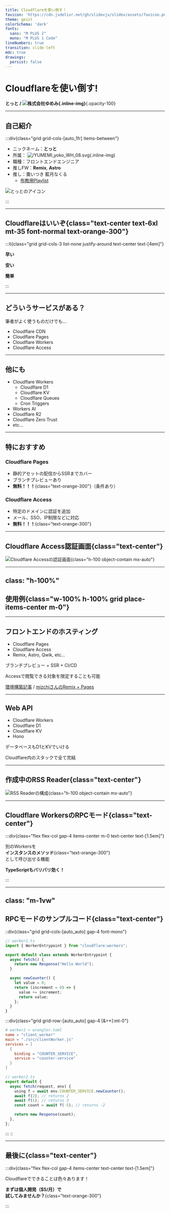 ```yaml
---
title: Cloudflareを使い倒す！
favicon: 'https://cdn.jsdelivr.net/gh/slidevjs/slidev/assets/favicon.png'
theme: geist
colorSchema: 'dark'
fonts:
  sans: "M PLUS 2"
  mono: "M PLUS 1 Code"
lineNumbers: true
transition: slide-left
mdc: true
drawings:
  persist: false
---
```


# Cloudflareを使い倒す!

**とっと / ![株式会社ゆめみ](/YUMEMI_yoko_WH_08.svg){.inline-img}**{.opacity-100}

---

## 自己紹介

:::div{class="grid grid-cols-[auto_1fr] items-between"}

- ニックネーム：**とっと**
- 所属： ![/YUMEMI_yoko_WH_08.svg](/YUMEMI_yoko_WH_08.svg){.inline-img}
- 職種：フロントエンドエンジニア
- 推しFW：**Remix**, **Astro**
- 推し：<tamu>棗いつき</tamu> <nakutya>藍月なくる</nakutya>
  - [布教用Playlist](https://music.youtube.com/playlist?list=PLou8tAEUf2ouel_LDAvj5fMi6Kzb2EYfM&si=yBpASHEsVbyDM-UM)

![とっとのアイコン](https://blogger.googleusercontent.com/img/b/R29vZ2xl/AVvXsEj8jkLUdX62rBSF0DpJbWNxeUnEqmwHsy-L0FYI_DfF7Hbv8i74385AGc5wY57nVD8LKVjh_RC1FapEinm4tcGdr5SAtjxTNAb2oPMT8fF-TjDtreQIF5zLX8PyqSsR8SSmN7qdGMvartw/s800/character_program_shutdown.png)

:::

---

## Cloudflareはいいぞ{class="text-center text-6xl mt-35 font-normal text-orange-300"}

:::li{class="grid grid-cols-3 list-none justify-around text-center text-[4em]"}

**早い**

**安い**

**簡単**

:::

---

## どういうサービスがある？

筆者がよく使うものだけでも…

- Cloudflare CDN
- Cloudflare Pages
- Cloudflare Workers
- Cloudflare Access

---

## 他にも

- Cloudflare Workers
  - Cloudflare D1
  - Cloudflare KV
  - Cloudflare Queues
  - Cron Triggers
- Workers AI
- Cloudflare R2
- Cloudflare Zero Trust
- etc...

---

## 特におすすめ

### Cloudflare Pages

- 静的アセットの配信からSSRまでカバー
- ブランチプレビューあり
- **無料！！！**{class="text-orange-300"}（条件あり）

### Cloudflare Access

- 特定のドメインに認証を追加
- メール、SSO、IP制限などに対応
- **無料！！！**{class="text-orange-300"}

---

## Cloudflare Access認証画面{class="text-center"}

![Cloudflare Accessの認証画面](/cloudflare-access.png){class="h-100 object-contain mx-auto"}

---
class: "h-100%"
---

## 使用例{class="w-100% h-100% grid place-items-center m-0"}

---

## フロントエンドのホスティング

- Cloudflare Pages
- Cloudflare Access
- Remix, Astro, Qwik, etc...

ブランチプレビュー + SSR + CI/CD

Accessで閲覧できる対象を限定することも可能

[環境構築記事](https://qiita.com/totto2727/items/3b46b1053136f62ec89c) / [mizchiさんのRemix + Pages](https://zenn.dev/mizchi/articles/remix-cloudflare-pages-supabase)

---

## Web API

- Cloudflare Workers
- Cloudflare D1
- Cloudflare KV
- Hono

データベースもD1とKVでいける

Cloudflare内のスタックで全て完結

---

## 作成中のRSS Reader{class="text-center"}

![RSS Readerの構成](/rss-reader-architecture.svg){class="h-100 object-contain mx-auto"}

---

## Cloudflare WorkersのRPCモード{class="text-center"}

:::div{class="flex flex-col gap-4 items-center m-0 text-center text-[1.5em]"}

別のWorkersを<br>**インスタンスのメソッド**{class="text-orange-300"}<br>として呼び出せる機能

**TypeScriptもバリバリ効く！**

:::

---
class: "m-1vw"
---

## RPCモードのサンプルコード{class="text-center"}

::div{class="grid grid-cols-[auto_auto] gap-4 font-mono"}

```ts
// worker1.ts
import { WorkerEntrypoint } from "cloudflare:workers";

export default class extends WorkerEntrypoint {
  async fetch() {
    return new Response("Hello World");
  }

  async newCounter() {
    let value = 0;
    return (increment = 0) => {
      value += increment;
      return value;
    };
  }
}
```

:::div{class="grid grid-row-[auto_auto] gap-4 [&>*]:mt-0"}

```toml
# worker2 > wrangler.toml
name = "client_worker"
main = "./src/clientWorker.js"
services = [
  {
    binding = "COUNTER_SERVICE",
    service = "counter-service"
  }
]
```

```ts
// worker2.ts
export default {
  async fetch(request, env) {
    using f = await env.COUNTER_SERVICE.newCounter();
    await f(2); // returns 2
    await f(1); // returns 3
    const count = await f(-5); // returns -2

    return new Response(count);
  },
};
```

:::
::

---

## 最後に{class="text-center"}

:::div{class="flex flex-col gap-4 items-center text-center text-[1.5em]"}

Cloudflareでできることは色々あります！

**まずは個人開発（$5/月）で<br>試してみませんか？**{class="text-orange-300"}

:::
